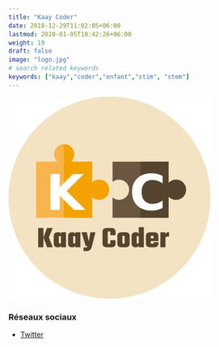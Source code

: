 ```yaml
---
title: "Kaay Coder"
date: 2018-12-29T11:02:05+06:00
lastmod: 2020-01-05T10:42:26+06:00
weight: 19
draft: false
image: "logo.jpg"
# search related keywords
keywords: ["kaay","coder","enfant","stim", "stem"]
---
```


![Logo](logo.jpg "logo")

### Réseaux sociaux

- [Twitter](https://twitter.com/kaaycoder)